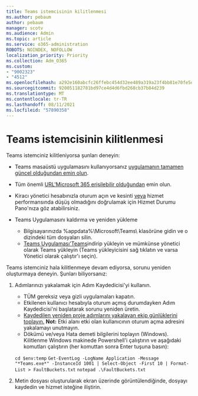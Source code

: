 ```yaml
---
title: Teams istemcisinin kilitlenmesi
ms.author: pebaum
author: pebaum
manager: scotv
ms.audience: Admin
ms.topic: article
ms.service: o365-administration
ROBOTS: NOINDEX, NOFOLLOW
localization_priority: Priority
ms.collection: Adm_O365
ms.custom:
- "9002323"
- "4512"
ms.openlocfilehash: a292e160abcfc26ffebc454d32ee489a319a23f4bb81e70fe5dbe72bfd0b8b81
ms.sourcegitcommit: 920051182781bd97ce4d4d6fbd268cb37b84d239
ms.translationtype: MT
ms.contentlocale: tr-TR
ms.lasthandoff: 08/11/2021
ms.locfileid: "57890358"
---
```

# <a name="teams-client-crashing"></a>Teams istemcisinin kilitlenmesi

Teams istemciniz kilitleniyorsa şunları deneyin:

- Teams masaüstü uygulamasını kullanıyorsanız [uygulamanın tamamen güncel olduğundan emin olun](https://support.office.com/article/Update-Microsoft-Teams-535a8e4b-45f0-4f6c-8b3d-91bca7a51db1).

- Tüm önemli [URL'Microsoft 365 erişilebilir olduğundan](https://docs.microsoft.com/microsoftteams/connectivity-issues) emin olun.

- Kiracı yönetici hesabınızla oturum açın ve kesinti [veya](https://docs.microsoft.com/office365/enterprise/view-service-health) hizmet performansında düşüş olmadığını doğrulamak için Hizmet Durumu Pano'nıza göz atabilirsiniz.

- Teams Uygulamasını kaldırma ve yeniden yükleme
    - Bilgisayarınızda %appdata%\Microsoft\Teams\ klasörüne gidin ve o dizindeki tüm dosyaları silin.
    - [Teams Uygulaması'Teams](https://www.microsoft.com/microsoft-teams/download-app)indirip yükleyin ve mümkünse yönetici olarak Teams yükleyin (Teams yükleyicisini sağ tıklatın ve varsa Yönetici olarak çalıştır'ı  seçin).

Teams istemciniz hala kilitlenmeye devam ediyorsa, sorunu yeniden oluşturmaya deneyin. Şunları biliyorsanız:

1. Adımlarınızı yakalamak için Adım Kaydedicisi'yi kullanın.
    - TÜM gereksiz veya gizli uygulamaları kapatın.
    - Etkilenen kullanıcı hesabıyla oturum açmış durumdayken Adım Kaydedicisi'ni başlatarak sorunu yeniden üretin.
    - [Kaydedilen yeniden proje adımlarını yakalayan ekip günlüklerini toplayın.](https://docs.microsoft.com/microsoftteams/log-files) **Not:** Etki alanı etki olan kullanıcının oturum açma adresini yakalamayı unutmayın.
    - Dökümü ve/veya Hata demeti bilgilerini toplayın (Windows). Kilitlenme Windows makinede Powershell'i çalıştırın ve aşağıdaki komutları çalıştırın (her komuttan sonra Enter tuşuna basın):

    `cd $env:temp` `Get-EventLog -LogName Application -Message "*Teams.exe*" -InstanceId 1001 | Select-Object -First 10 | Format-List > FaultBuckets.txt`
    `notepad .\FaultBuckets.txt`
    
2. Metin dosyası oluşturularak ekran üzerinde görüntülendiğinde, dosyayı kaydedin ve hizmet isteğine iliştirin. 
